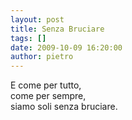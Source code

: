 ```yaml
---
layout: post
title: Senza Bruciare
tags: []
date: 2009-10-09 16:20:00
author: pietro
---
```

E come per tutto,<br/>come per sempre,<br/>siamo soli senza bruciare.
